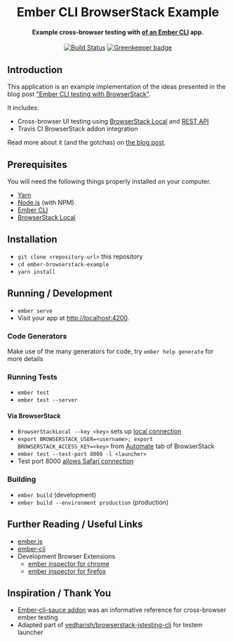 <h1 align="center">
  Ember CLI BrowserStack Example
</h1>

<h4 align="center">
  Example cross-browser testing with <a href="https://www.browserstack.com"BrowserStack</a> of an <a href="https://ember-cli.com/">Ember CLI</a> app.
</h4>

<p align="center">
 <a href="https://travis-ci.org/cyk/ember-browserstack-example"><img src="https://travis-ci.org/cyk/ember-browserstack-example.svg?branch=master" alt="Build Status"></a>
 <a href="(https://greenkeeper.io/"><img src="https://badges.greenkeeper.io/cyk/ember-browserstack-example.svg" alt="Greenkeeper badge"></a>
 <!--<a href="https://codecov.io/gh/cyk/ember-browserstack-example"><img src="https://codecov.io/gh/cyk/ember-browserstack-example/branch/master/graph/badge.svg?token=xxxxxxxxx" alt="Codecov" /></a>-->
</p>


## Introduction

This application is an example implementation of the ideas presented in the blog post ["Ember CLI testing with BrowserStack"](). 

It includes:
* Cross-browser UI testing using [BrowserStack Local](https://www.browserstack.com/local-testing) and [REST API](https://www.browserstack.com/automate/rest-api)
* Travis CI BrowserStack addon integration

Read more about it (and the gotchas) on [the blog post]().

## Prerequisites

You will need the following things properly installed on your computer.

* [Yarn](https://yarnpkg.com/en/)
* [Node.js](https://nodejs.org/) (with NPM)
* [Ember CLI](https://ember-cli.com/)
* [BrowserStack Local](https://www.browserstack.com/local-testing)

## Installation

* `git clone <repository-url>` this repository
* `cd ember-browserstack-example`
* `yarn install`

## Running / Development

* `ember serve`
* Visit your app at [http://localhost:4200](http://localhost:4200).

### Code Generators

Make use of the many generators for code, try `ember help generate` for more details

### Running Tests

* `ember test`
* `ember test --server`

#### Via BrowserStack

* `BrowserStackLocal --key <key>` sets up [local connection](https://www.browserstack.com/local-testing)
* `export BROWSERSTACK_USER=<username>; export BROWSERSTACK_ACCESS_KEY=<key>` from [Automate](https://www.browserstack.com/automate) tab of BrowserStack
* `ember test --test-port 8000 -l <launcher>`
* Test port 8000 [allows Safari connection](https://www.browserstack.com/question/664)

### Building

* `ember build` (development)
* `ember build --environment production` (production)

## Further Reading / Useful Links

* [ember.js](http://emberjs.com/)
* [ember-cli](https://ember-cli.com/)
* Development Browser Extensions
  * [ember inspector for chrome](https://chrome.google.com/webstore/detail/ember-inspector/bmdblncegkenkacieihfhpjfppoconhi)
  * [ember inspector for firefox](https://addons.mozilla.org/en-US/firefox/addon/ember-inspector/)

## Inspiration / Thank You

* [Ember-cli-sauce addon](https://github.com/johanneswuerbach/ember-cli-sauce) was an informative reference for cross-browser ember testing
* Adapted part of [vedharish/browserstack-jstesting-cli](https://github.com/) for testem launcher

